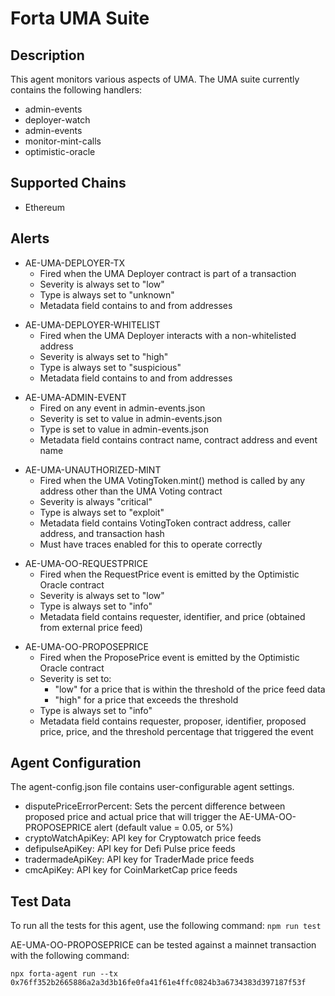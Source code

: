# Forta UMA Suite

## Description

This agent monitors various aspects of UMA. The UMA suite currently contains
the following handlers:

- admin-events
- deployer-watch
- admin-events
- monitor-mint-calls
- optimistic-oracle

## Supported Chains

- Ethereum

## Alerts

<!-- -->
- AE-UMA-DEPLOYER-TX
  - Fired when the UMA Deployer contract is part of a transaction
  - Severity is always set to "low"
  - Type is always set to "unknown"
  - Metadata field contains to and from addresses

<!-- -->
- AE-UMA-DEPLOYER-WHITELIST
  - Fired when the UMA Deployer interacts with a non-whitelisted address
  - Severity is always set to "high"
  - Type is always set to "suspicious"
  - Metadata field contains to and from addresses

<!-- -->
- AE-UMA-ADMIN-EVENT
  - Fired on any event in admin-events.json
  - Severity is set to value in admin-events.json
  - Type is set to value in admin-events.json
  - Metadata field contains contract name, contract address and event name

<!-- -->
- AE-UMA-UNAUTHORIZED-MINT
  - Fired when the UMA VotingToken.mint() method is called by any address other than the UMA Voting contract
  - Severity is always "critical"
  - Type is always set to "exploit"
  - Metadata field contains VotingToken contract address, caller address, and transaction hash
  - Must have traces enabled for this to operate correctly

<!-- -->
- AE-UMA-OO-REQUESTPRICE
  - Fired when the RequestPrice event is emitted by the Optimistic Oracle contract
  - Severity is always set to "low"
  - Type is always set to "info"
  - Metadata field contains requester, identifier, and price (obtained from external price feed)

<!-- -->
- AE-UMA-OO-PROPOSEPRICE
  - Fired when the ProposePrice event is emitted by the Optimistic Oracle contract
  - Severity is set to:
    - "low" for a price that is within the threshold of the price feed data
    - "high" for a price that exceeds the threshold
  - Type is always set to "info"
  - Metadata field contains requester, proposer, identifier, proposed price, price, and the threshold
    percentage that triggered the event

## Agent Configuration

The agent-config.json file contains user-configurable agent settings.

- disputePriceErrorPercent: Sets the percent difference between proposed price and actual price that
  will trigger the AE-UMA-OO-PROPOSEPRICE alert (default value = 0.05, or 5%)
- cryptoWatchApiKey: API key for Cryptowatch price feeds
- defipulseApiKey: API key for Defi Pulse price feeds
- tradermadeApiKey: API key for TraderMade price feeds
- cmcApiKey: API key for CoinMarketCap price feeds

## Test Data

To run all the tests for this agent, use the following command: `npm run test`

AE-UMA-OO-PROPOSEPRICE can be tested against a mainnet transaction with the following command:

`npx forta-agent run --tx 0x76ff352b2665886a2a3d3b16fe0fa41f61e4ffc0824b3a6734383d397187f53f`

